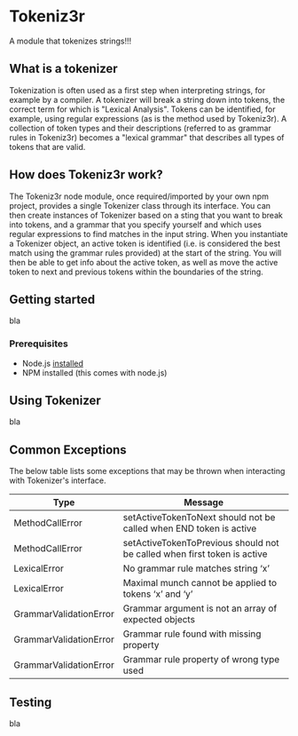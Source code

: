 # Tokeniz3r

A module that tokenizes strings!!!

## What is a tokenizer

Tokenization is often used as a first step when interpreting strings, for example by a compiler. A tokenizer will
break a string down into tokens, the correct term for which is "Lexical Analysis". Tokens can be identified, for
example, using regular expressions (as is the method used by Tokeniz3r). A collection of token types and their
descriptions (referred to as grammar rules in Tokeniz3r) becomes a "lexical grammar" that describes all types of
tokens that are valid.

## How does Tokeniz3r work?

The Tokeniz3r node module, once required/imported by your own npm project, provides a single Tokenizer class
through its interface. You can then create instances of Tokenizer based on a sting that you want to break into tokens,
and a grammar that you specify yourself and which uses regular expressions to find matches in the input string. When you instantiate a Tokenizer object, an active token is identified (i.e. is considered the best match using the grammar rules provided) at the start of the string. You will then be able to get info about the active token, as well as move the
active token to next and previous tokens within the boundaries of the string.

## Getting started

bla

### Prerequisites

- Node.js [installed](https://nodejs.org/en/download/)
- NPM installed (this comes with node.js)

## Using Tokenizer

bla

## Common Exceptions

The below table lists some exceptions that may be thrown when interacting with Tokenizer's interface.

| Type                 | Message                                      |
| -------------------  | ---------------------------------------------|
| MethodCallError  | setActiveTokenToNext should not be called when END token is active  |
| MethodCallError  | setActiveTokenToPrevious should not be called when first token is active  |
| LexicalError  | No grammar rule matches string ‘x’  |
| LexicalError  | Maximal munch cannot be applied to tokens ‘x’ and ‘y’  |
| GrammarValidationError  | Grammar argument is not an array of expected objects  |
| GrammarValidationError  | Grammar rule found with missing property  |
| GrammarValidationError  | Grammar rule property of wrong type used  |

## Testing

bla
